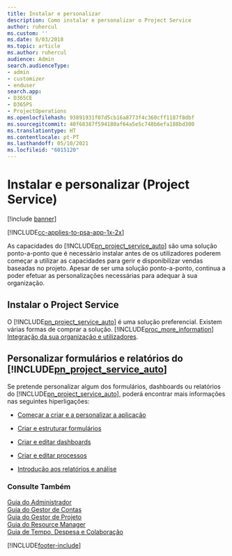 ```yaml
---
title: Instalar e personalizar
description: Como instalar e personalizar o Project Service
author: ruhercul
ms.custom: ''
ms.date: 8/03/2018
ms.topic: article
ms.author: ruhercul
audience: Admin
search.audienceType:
- admin
- customizer
- enduser
search.app:
- D365CE
- D365PS
- ProjectOperations
ms.openlocfilehash: 93891931f07d5cb16a8773f4c360cff1187f8dbf
ms.sourcegitcommit: 40f68387f594180af64a5e5c748b6efa188bd300
ms.translationtype: HT
ms.contentlocale: pt-PT
ms.lasthandoff: 05/10/2021
ms.locfileid: "6015120"
---
```

# <a name="install-and-customize-project-service"></a>Instalar e personalizar (Project Service)

[!include [banner](../includes/psa-now-project-operations.md)]

[!INCLUDE[cc-applies-to-psa-app-1x-2x](../includes/cc-applies-to-psa-app-1x-2x.md)]

As capacidades do [!INCLUDE[pn_project_service_auto](../includes/pn-project-service-auto.md)] são uma solução ponto-a-ponto que é necessário instalar antes de os utilizadores poderem começar a utilizar as capacidades para gerir e disponibilizar vendas baseadas no projeto. Apesar de ser uma solução ponto-a-ponto, continua a poder efetuar as personalizações necessárias para adequar à sua organização.  
<!-- TODO: I expect to find the information on how to get and install this here. Please find that and add it here. Same for Project Service.--> 
  
## <a name="install-project-service"></a>Instalar o Project Service  
 O [!INCLUDE[pn_project_service_auto](../includes/pn-project-service-auto.md)] é uma solução preferencial. Existem várias formas de comprar a solução. [!INCLUDE[proc_more_information](../includes/proc-more-information.md)] [Integração da sua organização e utilizadores](/dynamics365/customerengagement/on-premises/admin/onboard-your-organization-and-users-to-dynamics-365-online).  
  
## <a name="customize-pn_project_service_auto-forms-and-reports"></a>Personalizar formulários e relatórios do [!INCLUDE[pn_project_service_auto](../includes/pn-project-service-auto.md)]  
 Se pretende personalizar algum dos formulários, dashboards ou relatórios do [!INCLUDE[pn_project_service_auto](../includes/pn-project-service-auto.md)], poderá encontrar mais informações nas seguintes hiperligações:  
  
- [Começar a criar e a personalizar a aplicação](/dynamics365/customerengagement/on-premises/customize/getting-started-customization)  
  
- [Criar e estruturar formulários](/dynamics365/customerengagement/on-premises/customize/create-design-forms)  
  
- [Criar e editar dashboards](/dynamics365/customerengagement/on-premises/customize/create-edit-dashboards)  
  
- [Criar e editar processos](/dynamics365/customerengagement/on-premises/customize/guide-staff-through-common-tasks-processes)  
  
- [Introdução aos relatórios e análise](/dynamics365/customerengagement/on-premises/analytics/reporting-analytics-with-dynamics-365)  
  
### <a name="see-also"></a>Consulte Também  
 [Guia do Administrador](../psa/admin-guide.md)   
 [Guia do Gestor de Contas](../psa/account-manager-guide.md)   
 [Guia do Gestor de Projeto](../psa/project-manager-guide.md)   
 [Guia do Resource Manager](../psa/resource-manager-guide.md)   
 [Guia de Tempo, Despesa e Colaboração](../psa/time-expense-collaboration-guide.md)


[!INCLUDE[footer-include](../includes/footer-banner.md)]